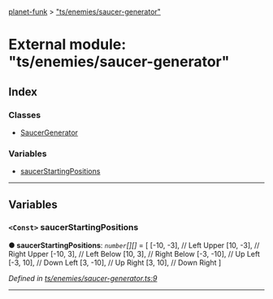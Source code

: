 [planet-funk](../README.md) > ["ts/enemies/saucer-generator"](../modules/_ts_enemies_saucer_generator_.md)

# External module: "ts/enemies/saucer-generator"

## Index

### Classes

* [SaucerGenerator](../classes/_ts_enemies_saucer_generator_.saucergenerator.md)

### Variables

* [saucerStartingPositions](_ts_enemies_saucer_generator_.md#saucerstartingpositions)

---

## Variables

<a id="saucerstartingpositions"></a>

### `<Const>` saucerStartingPositions

**● saucerStartingPositions**: *`number`[][]* =  [
    [-10, -3], // Left Upper
    [10, -3], // Right Upper
    [-10, 3], // Left Below
    [10, 3], // Right Below
    [-3, -10], // Up Left
    [-3, 10], // Down Left
    [3, -10], // Up Right
    [3, 10], // Down Right
]

*Defined in [ts/enemies/saucer-generator.ts:9](https://github.com/WilliamRADFunk/planet-funk/blob/e4c30d1/src/ts/enemies/saucer-generator.ts#L9)*

___

